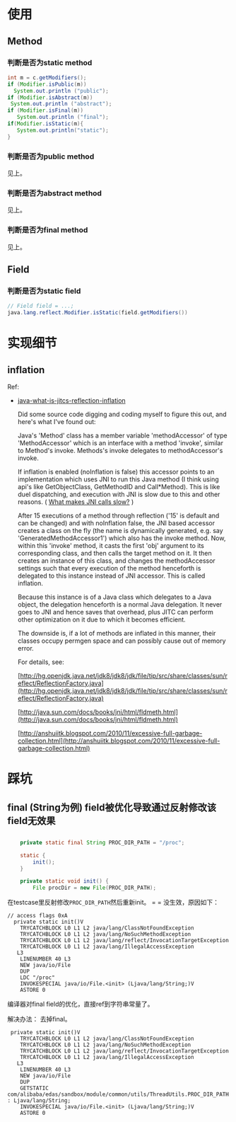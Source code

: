# 使用



## Method



### 判断是否为static method

```java
int m = c.getModifiers();
if (Modifier.isPublic(m))
  System.out.println ("public");
if (Modifier.isAbstract(m))
 System.out.println ("abstract");
if (Modifier.isFinal(m))
   System.out.println ("final");
if(Modifier.isStatic(m){
   System.out.println("static");
}
```





### 判断是否为public method

见上。



### 判断是否为abstract method

见上。

### 判断是否为final method

见上。

## Field



### 判断是否为static field

```java
// Field field = ...;
java.lang.reflect.Modifier.isStatic(field.getModifiers())
```









# 实现细节



## inflation



Ref:

* [java-what-is-jitcs-reflection-inflation](https://stackoverflow.com/questions/10082523/java-what-is-jitcs-reflection-inflation)

  Did some source code digging and coding myself to figure this out, and here's what I've found out:

  Java's 'Method' class has a member variable 'methodAccessor' of type 'MethodAccessor' which is an interface with a method 'invoke', similar to Method's invoke. Methods's invoke delegates to methodAccessor's invoke.

  If inflation is enabled (noInflation is false) this accessor points to an implementation which uses JNI to run this Java method (I think using api's like GetObjectClass, GetMethodID and Call*Method). This is like duel dispatching, and execution with JNI is slow due to this and other reasons. ( [What makes JNI calls slow?](https://stackoverflow.com/questions/7699020/what-makes-jni-calls-slow) )

  After 15 executions of a method through reflection ('15' is default and can be changed) and with noInflation false, the JNI based accessor creates a class on the fly (the name is dynamically generated, e.g. say 'GeneratedMethodAccessor1') which also has the invoke method. Now, within this 'invoke' method, it casts the first 'obj' argument to its corresponding class, and then calls the target method on it. It then creates an instance of this class, and changes the methodAccessor settings such that every execution of the method henceforth is delegated to this instance instead of JNI accessor. This is called inflation.

  Because this instance is of a Java class which delegates to a Java object, the delegation henceforth is a normal Java delegation. It never goes to JNI and hence saves that overhead, plus JITC can perform other optimization on it due to which it becomes efficient.

  The downside is, if a lot of methods are inflated in this manner, their classes occupy permgen space and can possibly cause out of memory error.

  For details, see:

  [http://hg.openjdk.java.net/jdk8/jdk8/jdk/file/tip/src/share/classes/sun/reflect/ReflectionFactory.java](http://hg.openjdk.java.net/jdk8/jdk8/jdk/file/tip/src/share/classes/sun/reflect/ReflectionFactory.java)

  [http://java.sun.com/docs/books/jni/html/fldmeth.html](http://java.sun.com/docs/books/jni/html/fldmeth.html)

  [http://anshuiitk.blogspot.com/2010/11/excessive-full-garbage-collection.html](http://anshuiitk.blogspot.com/2010/11/excessive-full-garbage-collection.html)






# 踩坑



## final (String为例) field被优化导致通过反射修改该field无效果

## 

```java
	private static final String PROC_DIR_PATH = "/proc";

	static {
		init();
	}

	private static void init() {
		File procDir = new File(PROC_DIR_PATH);
```



在testcase里反射修改`PROC_DIR_PATH`然后重新init。 = = 没生效，原因如下：



```assembly
// access flags 0xA
  private static init()V
    TRYCATCHBLOCK L0 L1 L2 java/lang/ClassNotFoundException
    TRYCATCHBLOCK L0 L1 L2 java/lang/NoSuchMethodException
    TRYCATCHBLOCK L0 L1 L2 java/lang/reflect/InvocationTargetException
    TRYCATCHBLOCK L0 L1 L2 java/lang/IllegalAccessException
   L3
    LINENUMBER 40 L3
    NEW java/io/File
    DUP
    LDC "/proc"
    INVOKESPECIAL java/io/File.<init> (Ljava/lang/String;)V
    ASTORE 0
```

编译器对final field的优化，直接ref到字符串常量了。



解决办法： 去掉final。

```assembly
 private static init()V
    TRYCATCHBLOCK L0 L1 L2 java/lang/ClassNotFoundException
    TRYCATCHBLOCK L0 L1 L2 java/lang/NoSuchMethodException
    TRYCATCHBLOCK L0 L1 L2 java/lang/reflect/InvocationTargetException
    TRYCATCHBLOCK L0 L1 L2 java/lang/IllegalAccessException
   L3
    LINENUMBER 40 L3
    NEW java/io/File
    DUP
    GETSTATIC com/alibaba/edas/sandbox/module/common/utils/ThreadUtils.PROC_DIR_PATH : Ljava/lang/String;
    INVOKESPECIAL java/io/File.<init> (Ljava/lang/String;)V
    ASTORE 0
```







